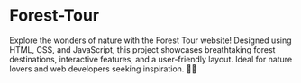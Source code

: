 # Forest-Tour
Explore the wonders of nature with the Forest Tour website! Designed using HTML, CSS, and JavaScript, this project showcases breathtaking forest destinations, interactive features, and a user-friendly layout. Ideal for nature lovers and web developers seeking inspiration. 🌲✨
